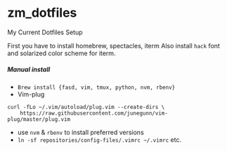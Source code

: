 # zm_dotfiles
My Current Dotfiles Setup

First you have to install homebrew, spectacles, iterm
Also install `hack` font and solarized color scheme for iterm.

##### Manual install
- `Brew install {fasd, vim, tmux, python, nvm, rbenv}`
- Vim-plug
```
curl -fLo ~/.vim/autoload/plug.vim --create-dirs \
    https://raw.githubusercontent.com/junegunn/vim-plug/master/plug.vim
```
- use `nvm` & `rbenv` to install preferred versions
- `ln -sf repositories/config-files/.vimrc ~/.vimrc` etc.

